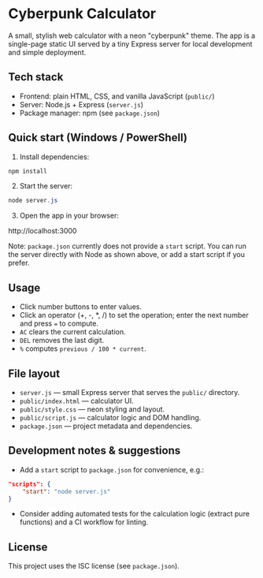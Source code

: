 # Cyberpunk Calculator

A small, stylish web calculator with a neon "cyberpunk" theme. The app is a single-page static UI served by a tiny Express server for local development and simple deployment.

## Tech stack

- Frontend: plain HTML, CSS, and vanilla JavaScript (`public/`)
- Server: Node.js + Express (`server.js`)
- Package manager: npm (see `package.json`)

## Quick start (Windows / PowerShell)

1. Install dependencies:

```powershell
npm install
```

2. Start the server:

```powershell
node server.js
```

3. Open the app in your browser:

http://localhost:3000

Note: `package.json` currently does not provide a `start` script. You can run the server directly with Node as shown above, or add a start script if you prefer.

## Usage

- Click number buttons to enter values.
- Click an operator (+, -, *, /) to set the operation; enter the next number and press `=` to compute.
- `AC` clears the current calculation.
- `DEL` removes the last digit.
- `%` computes `previous / 100 * current`.

## File layout

- `server.js` — small Express server that serves the `public/` directory.
- `public/index.html` — calculator UI.
- `public/style.css` — neon styling and layout.
- `public/script.js` — calculator logic and DOM handling.
- `package.json` — project metadata and dependencies.

## Development notes & suggestions

- Add a `start` script to `package.json` for convenience, e.g.:

```json
"scripts": {
	"start": "node server.js"
}
```

- Consider adding automated tests for the calculation logic (extract pure functions) and a CI workflow for linting.

## License

This project uses the ISC license (see `package.json`).

